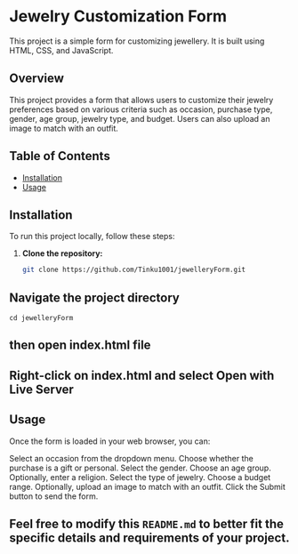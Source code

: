 # Jewelry Customization Form

This project is a simple form for customizing jewellery. It is built using HTML, CSS, and JavaScript.

## Overview

This project provides a form that allows users to customize their jewelry preferences based on various criteria such as occasion, purchase type, gender, age group, jewelry type, and budget. Users can also upload an image to match with an outfit.

## Table of Contents

- [Installation](#installation)
- [Usage](#usage)

## Installation

To run this project locally, follow these steps:

1. **Clone the repository:**

   ```sh
   git clone https://github.com/Tinku1001/jewelleryForm.git

## Navigate the project directory
    cd jewelleryForm
## then open index.html file 
## Right-click on index.html and select Open with Live Server

## Usage
 Once the form is loaded in your web browser, you can:

   Select an occasion from the dropdown menu.
   Choose whether the purchase is a gift or personal.
   Select the gender.
   Choose an age group.
   Optionally, enter a religion.
   Select the type of jewelry.
   Choose a budget range.
   Optionally, upload an image to match with an outfit.
   Click the Submit button to send the form.

## Feel free to modify this `README.md` to better fit the specific details and requirements of your project.



